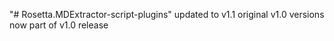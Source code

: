 "# Rosetta.MDExtractor-script-plugins" 
updated to v1.1
original v1.0 versions now part of v1.0 release
